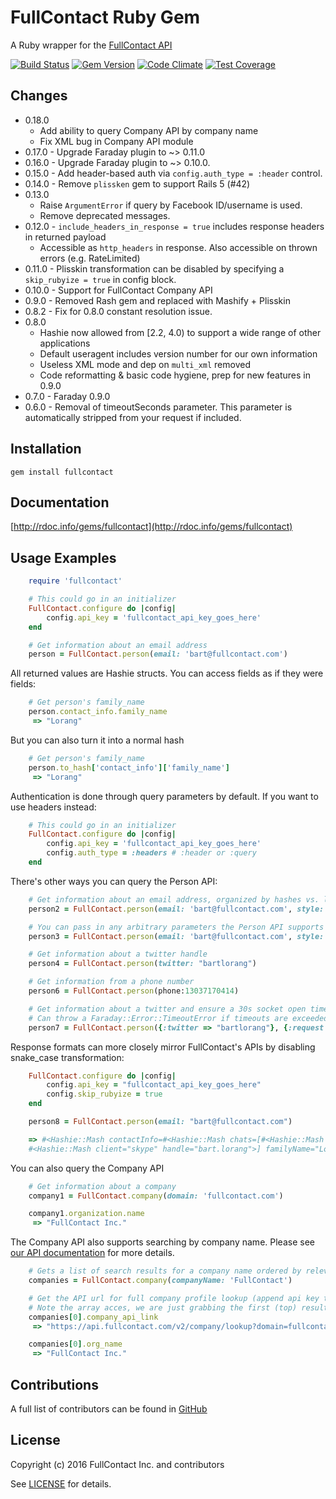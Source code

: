 FullContact Ruby Gem
====================
A Ruby wrapper for the [FullContact API](http://www.fullcontact.com/)

[![Build Status](https://travis-ci.org/fullcontact/fullcontact-api-ruby.svg?branch=master)](https://travis-ci.org/fullcontact/fullcontact-api-ruby)
[![Gem Version](https://badge.fury.io/rb/fullcontact.svg)](http://badge.fury.io/rb/fullcontact)
[![Code Climate](https://codeclimate.com/github/fullcontact/fullcontact-api-ruby/badges/gpa.svg)](https://codeclimate.com/github/fullcontact/fullcontact-api-ruby)
[![Test Coverage](https://codeclimate.com/github/fullcontact/fullcontact-api-ruby/badges/coverage.svg)](https://codeclimate.com/github/fullcontact/fullcontact-api-ruby)

Changes
-------
- 0.18.0
    - Add ability to query Company API by company name
    - Fix XML bug in Company API module
- 0.17.0 - Upgrade Faraday plugin to ~> 0.11.0
- 0.16.0 - Upgrade Faraday plugin to ~> 0.10.0.
- 0.15.0 - Add header-based auth via `config.auth_type = :header` control.
- 0.14.0 - Remove `plissken` gem to support Rails 5 (#42)
- 0.13.0
    - Raise `ArgumentError` if query by Facebook ID/username is used.
    - Remove deprecated messages.
- 0.12.0 - `include_headers_in_response = true` includes response headers in returned payload
    - Accessible as `http_headers` in response. Also accessible on thrown errors (e.g. RateLimited)
- 0.11.0 - Plisskin transformation can be disabled by specifying a `skip_rubyize = true` in config block.
- 0.10.0 - Support for FullContact Company API
- 0.9.0 - Removed Rash gem and replaced with Mashify + Plisskin
- 0.8.2 - Fix for 0.8.0 constant resolution issue.
- 0.8.0
    - Hashie now allowed from [2.2, 4.0) to support a wide range of other applications
    - Default useragent includes version number for our own information
    - Useless XML mode and dep on `multi_xml` removed
    - Code reformatting & basic code hygiene, prep for new features in 0.9.0
- 0.7.0 - Faraday 0.9.0
- 0.6.0 - Removal of timeoutSeconds parameter. This parameter is automatically stripped from your request if included.

Installation
------------
    gem install fullcontact

Documentation
-------------
[http://rdoc.info/gems/fullcontact](http://rdoc.info/gems/fullcontact)

Usage Examples
--------------
```ruby
    require 'fullcontact'

    # This could go in an initializer
    FullContact.configure do |config|
        config.api_key = 'fullcontact_api_key_goes_here'
    end

    # Get information about an email address
    person = FullContact.person(email: 'bart@fullcontact.com')
```
All returned values are Hashie structs. You can access fields as if they were fields:

```ruby
    # Get person's family_name
    person.contact_info.family_name
     => "Lorang"
```

But you can also turn it into a normal hash

```ruby
    # Get person's family_name
    person.to_hash['contact_info']['family_name']
     => "Lorang"
```
Authentication is done through query parameters by default. If you want to use headers instead:

```ruby
    # This could go in an initializer
    FullContact.configure do |config|
        config.api_key = 'fullcontact_api_key_goes_here'
        config.auth_type = :headers # :header or :query
    end
```

There's other ways you can query the Person API:
```ruby
    # Get information about an email address, organized by hashes vs. lists
    person2 = FullContact.person(email: 'bart@fullcontact.com', style: 'dictionary')

    # You can pass in any arbitrary parameters the Person API supports
    person3 = FullContact.person(email: 'bart@fullcontact.com', style: 'dictionary', webhookUrl: 'https://...')

    # Get information about a twitter handle
    person4 = FullContact.person(twitter: "bartlorang")

    # Get information from a phone number
    person6 = FullContact.person(phone:13037170414)

    # Get information about a twitter and ensure a 30s socket open timeout and a 15s socket read timeout
    # Can throw a Faraday::Error::TimeoutError if timeouts are exceeded
    person7 = FullContact.person({:twitter => "bartlorang"}, {:request => {:timeout => 15, :open_timeout => 30}})

```

Response formats can more closely mirror FullContact's APIs by disabling snake_case transformation:
```ruby
    FullContact.configure do |config|
        config.api_key = "fullcontact_api_key_goes_here"
        config.skip_rubyize = true
    end

    person8 = FullContact.person(email: "bart@fullcontact.com")

    => #<Hashie::Mash contactInfo=#<Hashie::Mash chats=[#<Hashie::Mash client="gtalk" handle="lorangb@gmail.com">,
    #<Hashie::Mash client="skype" handle="bart.lorang">] familyName="Lorang" fullName="Bart Lorang" givenName="Bart...
```

You can also query the Company API
```ruby
    # Get information about a company
    company1 = FullContact.company(domain: 'fullcontact.com')

    company1.organization.name
     => "FullContact Inc."
```

The Company API also supports searching by company name.
Please see [our API documentation](https://www.fullcontact.com/developer/docs/company/#lookup-by-company-name) for more details.
```ruby
    # Gets a list of search results for a company name ordered by relevance
    companies = FullContact.company(companyName: 'FullContact')

    # Get the API url for full company profile lookup (append api key to use)
    # Note the array acces, we are just grabbing the first (top) result
    companies[0].company_api_link
     => "https://api.fullcontact.com/v2/company/lookup?domain=fullcontact.com&apiKey="

    companies[0].org_name
     => "FullContact Inc."
```


Contributions
-------------
A full list of contributors can be found in
[GitHub](https://github.com/fullcontact/fullcontact-api-ruby/graphs/contributors)

License
---------
Copyright (c) 2016 FullContact Inc. and contributors



See [LICENSE](https://github.com/fullcontact/fullcontact-api-ruby/blob/master/LICENSE.md) for details.
